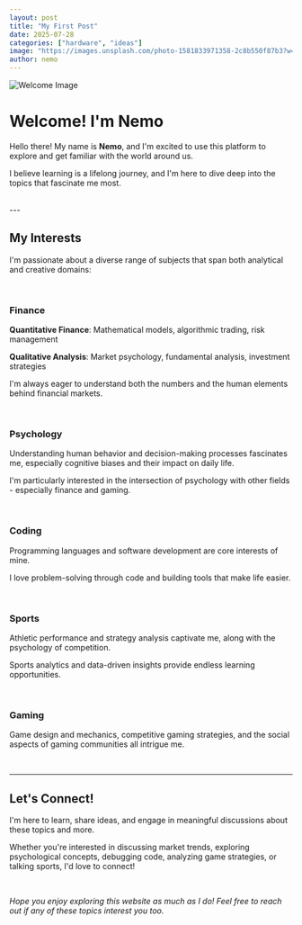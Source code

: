```yaml
---
layout: post
title: "My First Post"
date: 2025-07-28
categories: ["hardware", "ideas"]
image: "https://images.unsplash.com/photo-1581833971358-2c8b550f87b3?w=400&h=300&fit=crop"
author: nemo
---
```


![Welcome Image](https://images.unsplash.com/photo-1581833971358-2c8b550f87b3?w=400&h=300&fit=crop)

# Welcome! I'm Nemo

Hello there! My name is **Nemo**, and I'm excited to use this platform to explore and get familiar with the world around us. 

I believe learning is a lifelong journey, and I'm here to dive deep into the topics that fascinate me most.
<br>
<!-- more -->
<br>
---
<br>

## My Interests

I'm passionate about a diverse range of subjects that span both analytical and creative domains:

<br>

### Finance

**Quantitative Finance**: Mathematical models, algorithmic trading, risk management

**Qualitative Analysis**: Market psychology, fundamental analysis, investment strategies

I'm always eager to understand both the numbers and the human elements behind financial markets.

<br>

### Psychology

Understanding human behavior and decision-making processes fascinates me, especially cognitive biases and their impact on daily life.

I'm particularly interested in the intersection of psychology with other fields - especially finance and gaming.

<br>

### Coding

Programming languages and software development are core interests of mine.

I love problem-solving through code and building tools that make life easier.

<br>

### Sports

Athletic performance and strategy analysis captivate me, along with the psychology of competition.

Sports analytics and data-driven insights provide endless learning opportunities.

<br>

### Gaming

Game design and mechanics, competitive gaming strategies, and the social aspects of gaming communities all intrigue me.

<br>

---

## Let's Connect!

I'm here to learn, share ideas, and engage in meaningful discussions about these topics and more. 

Whether you're interested in discussing market trends, exploring psychological concepts, debugging code, analyzing game strategies, or talking sports, I'd love to connect!

<br>

*Hope you enjoy exploring this website as much as I do! Feel free to reach out if any of these topics interest you too.*

